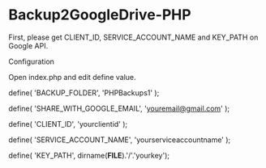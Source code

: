 Backup2GoogleDrive-PHP
======================

First, please get CLIENT_ID, SERVICE_ACCOUNT_NAME and KEY_PATH on Google API.

Configuration

Open index.php and edit define value.

define( 'BACKUP_FOLDER', 'PHPBackups1' );

define( 'SHARE_WITH_GOOGLE_EMAIL', 'youremail@gmail.com' );

define( 'CLIENT_ID',  'yourclientid' );

define( 'SERVICE_ACCOUNT_NAME', 'yourserviceaccountname' );

define( 'KEY_PATH', dirname(__FILE__).'/'.'yourkey');

